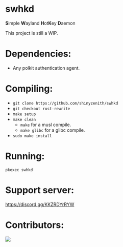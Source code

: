# swhkd
**S**imple **W**ayland **H**ot**K**ey **D**aemon

This project is still a WIP.

# Dependencies:
+ Any polkit authentication agent.

# Compiling:
+ `git clone https://github.com/shinyzenith/swhkd`
+ `git checkout rust-rewrite`
+ `make setup`
+ `make clean`
	+ `make` for a musl compile.
	+ `make glibc` for a glibc compile.
+ `sudo make install`

# Running:
`pkexec swhkd`

# Support server:
https://discord.gg/KKZRDYrRYW

# Contributors:
<img src="https://contrib.rocks/image?repo=shinyzenith/swhkd" />

